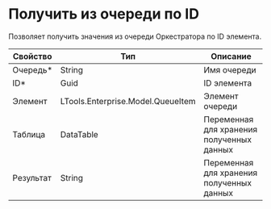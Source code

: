 # Получить из очереди по ID

Позволяет получить значения из очереди Оркестратора по ID элемента.

| Свойство   | Тип    | Описание                 |
| ---------- | ------ | ------------------------ |
| Очередь\*  | String | Имя очереди              |
| ID\*       | Guid   | ID элемента     |
| Элемент    | LTools.Enterprise.Model.QueueItem | Элемент очереди |
| Таблица    | DataTable | Переменная для хранения полученных данных |
| Результат  | String | Переменная для хранения полученных данных |

 
